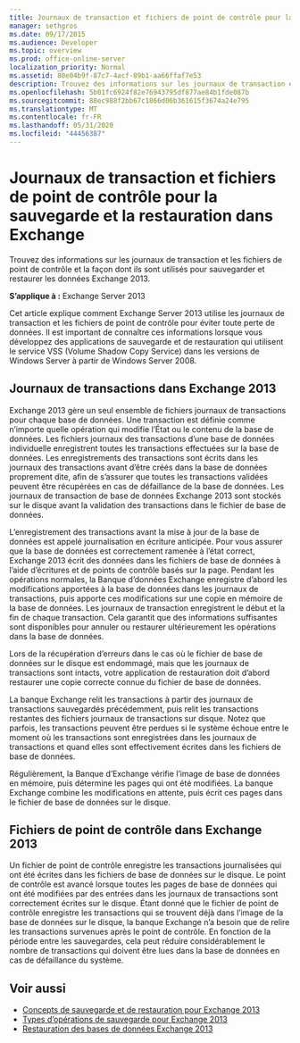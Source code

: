 ```yaml
---
title: Journaux de transaction et fichiers de point de contrôle pour la sauvegarde et la restauration dans Exchange
manager: sethgros
ms.date: 09/17/2015
ms.audience: Developer
ms.topic: overview
ms.prod: office-online-server
localization_priority: Normal
ms.assetid: 80e04b9f-87c7-4acf-89b1-aa66ffaf7e53
description: Trouvez des informations sur les journaux de transaction et les fichiers de point de contrôle et la façon dont ils sont utilisés pour sauvegarder et restaurer les données Exchange 2013.
ms.openlocfilehash: 5b01fc6924f82e76943795df877ae84b1fde087b
ms.sourcegitcommit: 88ec988f2bb67c1866d06b361615f3674a24e795
ms.translationtype: MT
ms.contentlocale: fr-FR
ms.lasthandoff: 05/31/2020
ms.locfileid: "44456387"
---
```

# <a name="transaction-logs-and-checkpoint-files-for-backup-and-restore-in-exchange"></a>Journaux de transaction et fichiers de point de contrôle pour la sauvegarde et la restauration dans Exchange

Trouvez des informations sur les journaux de transaction et les fichiers de point de contrôle et la façon dont ils sont utilisés pour sauvegarder et restaurer les données Exchange 2013.
  
**S’applique à :** Exchange Server 2013 
  
Cet article explique comment Exchange Server 2013 utilise les journaux de transaction et les fichiers de point de contrôle pour éviter toute perte de données. Il est important de connaître ces informations lorsque vous développez des applications de sauvegarde et de restauration qui utilisent le service VSS (Volume Shadow Copy Service) dans les versions de Windows Server à partir de Windows Server 2008.
  
## <a name="transaction-logs-in-exchange-2013"></a>Journaux de transactions dans Exchange 2013

Exchange 2013 gère un seul ensemble de fichiers journaux de transactions pour chaque base de données. Une transaction est définie comme n’importe quelle opération qui modifie l’État ou le contenu de la base de données. Les fichiers journaux des transactions d’une base de données individuelle enregistrent toutes les transactions effectuées sur la base de données. Les enregistrements des transactions sont écrits dans les journaux des transactions avant d’être créés dans la base de données proprement dite, afin de s’assurer que toutes les transactions validées peuvent être récupérées en cas de défaillance de la base de données. Les journaux de transaction de base de données Exchange 2013 sont stockés sur le disque avant la validation des transactions dans le fichier de base de données. 
  
L’enregistrement des transactions avant la mise à jour de la base de données est appelé journalisation en écriture anticipée. Pour vous assurer que la base de données est correctement ramenée à l’état correct, Exchange 2013 écrit des données dans les fichiers de base de données à l’aide d’écritures et de points de contrôle basés sur la page. Pendant les opérations normales, la Banque d’données Exchange enregistre d’abord les modifications apportées à la base de données dans les journaux de transactions, puis apporte ces modifications sur une copie en mémoire de la base de données. Les journaux de transaction enregistrent le début et la fin de chaque transaction. Cela garantit que des informations suffisantes sont disponibles pour annuler ou restaurer ultérieurement les opérations dans la base de données.
  
Lors de la récupération d’erreurs dans le cas où le fichier de base de données sur le disque est endommagé, mais que les journaux de transactions sont intacts, votre application de restauration doit d’abord restaurer une copie correcte connue du fichier de base de données.
  
La banque Exchange relit les transactions à partir des journaux de transactions sauvegardés précédemment, puis relit les transactions restantes des fichiers journaux de transactions sur disque. Notez que parfois, les transactions peuvent être perdues si le système échoue entre le moment où les transactions sont enregistrées dans les journaux de transactions et quand elles sont effectivement écrites dans les fichiers de base de données. 
  
Régulièrement, la Banque d’Exchange vérifie l’image de base de données en mémoire, puis détermine les pages qui ont été modifiées. La banque Exchange combine les modifications en attente, puis écrit ces pages dans le fichier de base de données sur le disque.
  
## <a name="checkpoint-files-in-exchange-2013"></a>Fichiers de point de contrôle dans Exchange 2013

Un fichier de point de contrôle enregistre les transactions journalisées qui ont été écrites dans les fichiers de base de données sur le disque. Le point de contrôle est avancé lorsque toutes les pages de base de données qui ont été modifiées par des entrées dans les journaux de transactions sont correctement écrites sur le disque. Étant donné que le fichier de point de contrôle enregistre les transactions qui se trouvent déjà dans l’image de la base de données sur le disque, la banque Exchange n’a besoin que de relire les transactions survenues après le point de contrôle. En fonction de la période entre les sauvegardes, cela peut réduire considérablement le nombre de transactions qui doivent être lues dans la base de données en cas de défaillance du système.
  
## <a name="see-also"></a>Voir aussi

- [Concepts de sauvegarde et de restauration pour Exchange 2013](backup-and-restore-concepts-for-exchange-2013.md)
- [Types d’opérations de sauvegarde pour Exchange 2013](types-of-backup-operations-for-exchange-2013.md)
- [Restauration des bases de données Exchange 2013](restoring-exchange-2013-databases.md)
    

